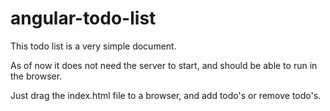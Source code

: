 angular-todo-list
================

This todo list is a very simple document.

As of now it does not need the server to start, and should be able to run in the browser.

Just drag the index.html file to a browser, and add todo's or remove todo's.
